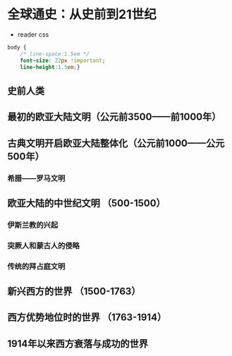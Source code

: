 # 全球通史：从史前到21世纪

- reader css

```css
body {
    /* line-space:1.5em */
    font-size: 22px !important;
    line-height:1.5em;}
```

## 史前人类

## 最初的欧亚大陆文明（公元前3500——前1000年）

## 古典文明开启欧亚大陆整体化（公元前1000——公元500年）

### 希腊——罗马文明

## 欧亚大陆的中世纪文明 （500-1500）

### 伊斯兰教的兴起

### 突厥人和蒙古人的侵略

### 传统的拜占庭文明

## 新兴西方的世界 （1500-1763）

## 西方优势地位时的世界 （1763-1914）

## 1914年以来西方衰落与成功的世界
